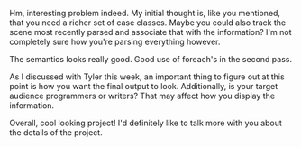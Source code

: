 Hm, interesting problem indeed. My initial thought is, like you mentioned, that you need a richer set of case classes. Maybe you could also track the scene most recently parsed and associate that with the information? I'm not completely sure how you're parsing everything however.

The semantics looks really good. Good use of foreach's in the second pass.

As I discussed with Tyler this week, an important thing to figure out at this point is how you want the final output to look. Additionally, is your target audience programmers or writers? That may affect how you display the information.

Overall, cool looking project! I'd definitely like to talk more with you about the details of the project.
